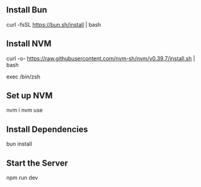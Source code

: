 ## Install Bun
curl -fsSL https://bun.sh/install | bash

## Install NVM
curl -o- https://raw.githubusercontent.com/nvm-sh/nvm/v0.39.7/install.sh | bash

exec /bin/zsh

## Set up NVM
nvm i
nvm use

## Install Dependencies
bun install

## Start the Server
npm run dev